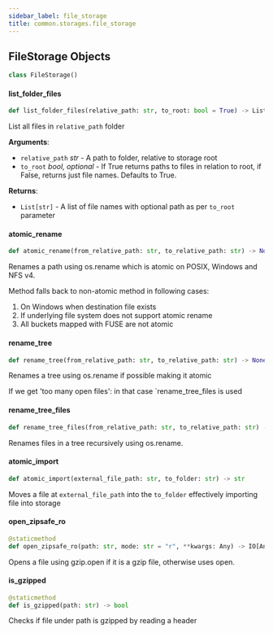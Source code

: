 ```yaml
---
sidebar_label: file_storage
title: common.storages.file_storage
---
```


## FileStorage Objects

```python
class FileStorage()
```

#### list\_folder\_files

```python
def list_folder_files(relative_path: str, to_root: bool = True) -> List[str]
```

List all files in ``relative_path`` folder

**Arguments**:

- `relative_path` _str_ - A path to folder, relative to storage root
- `to_root` _bool, optional_ - If True returns paths to files in relation to root, if False, returns just file names. Defaults to True.
  

**Returns**:

- `List[str]` - A list of file names with optional path as per ``to_root`` parameter

#### atomic\_rename

```python
def atomic_rename(from_relative_path: str, to_relative_path: str) -> None
```

Renames a path using os.rename which is atomic on POSIX, Windows and NFS v4.

Method falls back to non-atomic method in following cases:
1. On Windows when destination file exists
2. If underlying file system does not support atomic rename
3. All buckets mapped with FUSE are not atomic

#### rename\_tree

```python
def rename_tree(from_relative_path: str, to_relative_path: str) -> None
```

Renames a tree using os.rename if possible making it atomic

If we get 'too many open files': in that case `rename_tree_files is used

#### rename\_tree\_files

```python
def rename_tree_files(from_relative_path: str, to_relative_path: str) -> None
```

Renames files in a tree recursively using os.rename.

#### atomic\_import

```python
def atomic_import(external_file_path: str, to_folder: str) -> str
```

Moves a file at `external_file_path` into the `to_folder` effectively importing file into storage

#### open\_zipsafe\_ro

```python
@staticmethod
def open_zipsafe_ro(path: str, mode: str = "r", **kwargs: Any) -> IO[Any]
```

Opens a file using gzip.open if it is a gzip file, otherwise uses open.

#### is\_gzipped

```python
@staticmethod
def is_gzipped(path: str) -> bool
```

Checks if file under path is gzipped by reading a header

